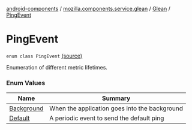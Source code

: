 [android-components](../../../index.md) / [mozilla.components.service.glean](../../index.md) / [Glean](../index.md) / [PingEvent](./index.md)

# PingEvent

`enum class PingEvent` [(source)](https://github.com/mozilla-mobile/android-components/blob/master/components/service/glean/src/main/java/mozilla/components/service/glean/Glean.kt#L311)

Enumeration of different metric lifetimes.

### Enum Values

| Name | Summary |
|---|---|
| [Background](-background.md) | When the application goes into the background |
| [Default](-default.md) | A periodic event to send the default ping |
